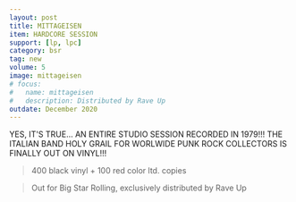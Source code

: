 ```yaml
---
layout: post
title: MITTAGEISEN
item: HARDCORE SESSION
support: [lp, lpc]
category: bsr
tag: new 
volume: 5
image: mittageisen
# focus:
#   name: mittageisen
#   description: Distributed by Rave Up
outdate: December 2020
---
```


YES, IT'S TRUE... AN ENTIRE STUDIO SESSION RECORDED IN 1979!!! THE ITALIAN BAND HOLY GRAIL FOR WORLWIDE PUNK ROCK COLLECTORS IS FINALLY OUT ON VINYL!!!

> 400 black vinyl + 100 red color ltd. copies

> Out for Big Star Rolling, exclusively distributed by Rave Up
